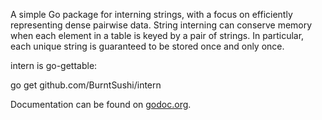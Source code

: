 A simple Go package for interning strings, with a focus on efficiently 
representing dense pairwise data. String interning can conserve memory when 
each element in a table is keyed by a pair of strings. In particular, each 
unique string is guaranteed to be stored once and only once.

intern is go-gettable:

  go get github.com/BurntSushi/intern

Documentation can be found on 
[godoc.org](http://godoc.org/github.com/BurntSushi/intern).

